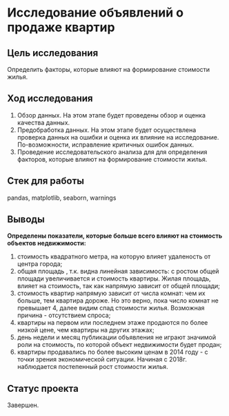 # Исследование объявлений о продаже квартир

## Цель исследования
Определить факторы, которые влияют на формирование стоимости жилья.


## Ход исследования
1. Обзор данных. На этом этапе будет проведены обзор и оценка качества данных.
2. Предобработка данных. На этом этапе будет осуществлена проверка данных на ошибки и оценка их влияние на исследование. По-возможности, исправление критичных ошибок данных.
3. Проведение исследовательского анализа для для определения факторов, которые влияют на формирование стоимости жилья.

## Стек для работы
pandas, matplotlib, seaborn, warnings

## Выводы
**Определены показатели, которые больше всего влияют на стоимость объектов недвижимости:**
1. стоимость квадратного метра, на которую влияет удаленость от центра города;
2. общая площадь , т.к. видна линейная зависимость: с ростом общей площади увеличивается и стоимость квартиры. Жилая площадь, влияет на стоимость, так как напрямую зависит от общей площади;
3. cтоимость квартир напрямую зависит от числа комнат: чем их больше, тем квартира дороже. Но это верно, пока число комнат не превышает 4, далее видим спад стоимости жилья. Возможная причина - отсутствием спроса;
5. квартиры на первом или последнем этаже продаются по более низкой цене, чем квартиры на других этажах;
6. день недели и месяц публикации объявления не играют значимой роли на стоимость, по которой объект недвижимости будет продан;
7. квартиры продавались по более высоким ценам в 2014 году - с точки зрения экономической ситуации. Начиная с 2018г. наблюдается постепенный рост стоимости жилья.

## Статус проекта
Завершен.